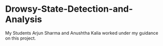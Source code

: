 # Drowsy-State-Detection-and-Analysis
My Students Arjun Sharma and Anushtha Kalia worked under my guidance on this project. 
